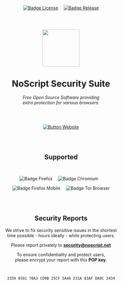 <!--
Copyright (C) 2005-2024 Giorgio Maone <https://maone.net>

SPDX-License-Identifier: GPL-3.0-or-later
-->

<br>

<div align = center>

[![Badge License]][License]   
[![Badge Release]][Releases]

<br>
<br>

[<img
    src = 'src/img/icon256.png'
    width = 120
/>][Website]

# NoScript Security Suite

*Free Open Source Software providing* <br>
*extra protection for various browsers.*

<br>
<br>

[![Button Website]][Website]

<br>
<br>

## Supported

<br>

![Badge Firefox]   
![Badge Chromium]   

![Badge Firefox Mobile]   
![Badge Tor Browser]

<br>
<br>

## Security Reports

We strive to fix security sensitive issues in the shortest <br>
time possible - hours ideally - while protecting users.

Please report privately to **[security@noscript.net]**

To ensure confidentiality and protect users, <br>
please encrypt your report with this **PGP key**.

<br>

```
3359 0391 70A3 CD9B 25CF 5A46 231A 83AF DA9C 2434
```

</div>

<br>


<!----------------------------------------------------------------------------->

[security@noscript.net]: mailto:security@noscript.net

[Releases]: https://github.com/hackademix/noscript/releases
[Website]: https://noscript.net

[License]: LICENSE


<!----------------------------------[ Badges ]--------------------------------->

[Badge Release]: https://img.shields.io/github/v/release/hackademix/noscript?style=for-the-badge&labelColor=569A31&color=407225&logoColor=white&logo=GitLFS
[Badge License]: https://img.shields.io/badge/License-GPL3+-015d93.svg?style=for-the-badge&labelColor=blue&logoColor=white&logo=GNU

[Badge Firefox]: https://img.shields.io/badge/Firefox-e86434.svg?style=for-the-badge&logoColor=white&logo=FirefoxBrowser
[Badge Firefox Mobile]: https://img.shields.io/badge/Firefox_Mobile-2b9a5b.svg?style=for-the-badge&logoColor=white&logo=Android
[Badge Chromium]: https://img.shields.io/badge/Chromium-4285F4.svg?style=for-the-badge&logoColor=white&logo=GoogleChrome
[Badge Tor Browser]: https://img.shields.io/badge/Tor_Browser-7D4698?style=for-the-badge&logo=Tor-Browser&logoColor=white


<!---------------------------------[ Buttons ]--------------------------------->

[Button Website]: https://img.shields.io/badge/Ｗｅｂｓｉｔｅ-d12027?style=for-the-badge&logoColor=white&logo=ONLYOFFICE
